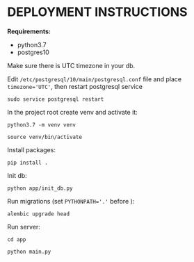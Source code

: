 # **DEPLOYMENT INSTRUCTIONS**

**Requirements:**

- python3.7
- postgres10

Make sure there is UTC timezone in your db.

Edit  `/etc/postgresql/10/main/postgresql.conf` file and place `timezone='UTC'`, then restart postgresql service

`sudo service postgresql restart` 

In the project root create venv and activate it:

`python3.7 -m venv venv`

`source venv/bin/activate`

Install packages:

`pip install .`

Init db:

`python app/init_db.py`


Run migrations (set `PYTHONPATH='.'` before ):

`alembic upgrade head`

Run server:

`cd app`

`python main.py`